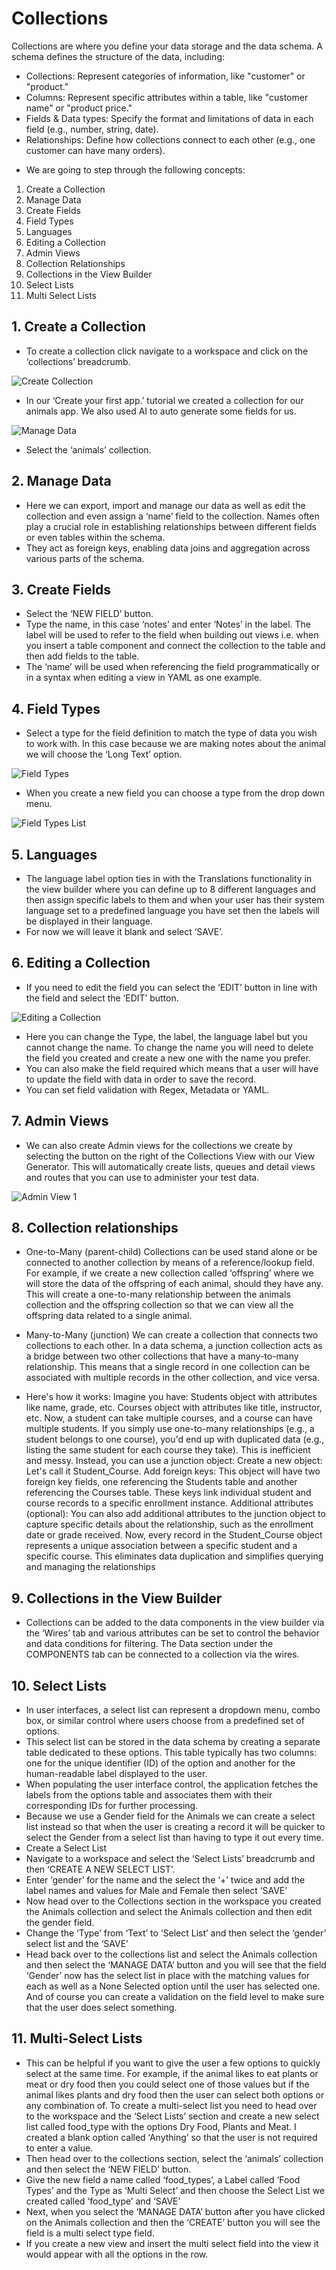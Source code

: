 # Collections

Collections are where you define your data storage and the data schema. A schema defines the structure of the data, including:

-   Collections: Represent categories of information, like "customer" or "product."
-   Columns: Represent specific attributes within a table, like "customer name" or "product price."
-   Fields & Data types: Specify the format and limitations of data in each field (e.g., number, string, date).
-   Relationships: Define how collections connect to each other (e.g., one customer can have many orders).

*   We are going to step through the following concepts:

1. Create a Collection
2. Manage Data
3. Create Fields
4. Field Types
5. Languages
6. Editing a Collection
7. Admin Views
8. Collection Relationships
9. Collections in the View Builder
10. Select Lists
11. Multi Select Lists

## 1. Create a Collection

-   To create a collection click navigate to a workspace and click on the ‘collections’ breadcrumb.

![Create Collection](./image2.png "Create Collection")

-   In our ‘Create your first app.’ tutorial we created a collection for our animals app. We also used AI to auto generate some fields for us.

![Manage Data](./image5.png "Manage Data")

-   Select the ‘animals’ collection.

## 2. Manage Data

-   Here we can export, import and manage our data as well as edit the collection and even assign a ‘name’ field to the collection. Names often play a crucial role in establishing relationships between different fields or even tables within the schema.
-   They act as foreign keys, enabling data joins and aggregation across various parts of the schema.

## 3. Create Fields

-   Select the ‘NEW FIELD’ button.
-   Type the name, in this case ‘notes’ and enter ‘Notes’ in the label. The label will be used to refer to the field when building out views i.e. when you insert a table component and connect the collection to the table and then add fields to the table.
-   The ‘name’ will be used when referencing the field programmatically or in a syntax when editing a view in YAML as one example.

## 4. Field Types

-   Select a type for the field definition to match the type of data you wish to work with. In this case because we are making notes about the animal we will choose the ‘Long Text’ option.

![Field Types](./image9.png "Field Types")

-   When you create a new field you can choose a type from the drop down menu.

![Field Types List](./image10.png "Field Types List")

## 5. Languages

-   The language label option ties in with the Translations functionality in the view builder where you can define up to 8 different languages and then assign specific labels to them and when your user has their system language set to a predefined language you have set then the labels will be displayed in their language.
-   For now we will leave it blank and select ‘SAVE’.

## 6. Editing a Collection

-   If you need to edit the field you can select the ‘EDIT’ button in line with the field and select the ‘EDIT’ button.

![Editing a Collection](./image6.png "Editing a Collection")

-   Here you can change the Type, the label, the language label but you cannot change the name. To change the name you will need to delete the field you created and create a new one with the name you prefer.
-   You can also make the field required which means that a user will have to update the field with data in order to save the record.
-   You can set field validation with Regex, Metadata or YAML.

## 7. Admin Views

-   We can also create Admin views for the collections we create by selecting the button on the right of the Collections View with our View Generator. This will automatically create lists, queues and detail views and routes that you can use to administer your test data.

![Admin View 1](./image2.png "Admin View 1")

## 8. Collection relationships

-   One-to-Many (parent-child)
    Collections can be used stand alone or be connected to another collection by means of a reference/lookup field. For example, if we create a new collection called ‘offspring’ where we will store the data of the offspring of each animal, should they have any.
    This will create a one-to-many relationship between the animals collection and the offspring collection so that we can view all the offspring data related to a single animal.

-   Many-to-Many (junction)
    We can create a collection that connects two collections to each other. In a data schema, a junction collection acts as a bridge between two other collections that have a many-to-many relationship. This means that a single record in one collection can be associated with multiple records in the other collection, and vice versa.

-   Here's how it works:
    Imagine you have:
    Students object with attributes like name, grade, etc.
    Courses object with attributes like title, instructor, etc.
    Now, a student can take multiple courses, and a course can have multiple students. If you simply use one-to-many relationships (e.g., a student belongs to one course), you'd end up with duplicated data (e.g., listing the same student for each course they take). This is inefficient and messy.
    Instead, you can use a junction object:
    Create a new object: Let's call it Student_Course.
    Add foreign keys: This object will have two foreign key fields, one referencing the Students table and another referencing the Courses table. These keys link individual student and course records to a specific enrollment instance.
    Additional attributes (optional): You can also add additional attributes to the junction object to capture specific details about the relationship, such as the enrollment date or grade received.
    Now, every record in the Student_Course object represents a unique association between a specific student and a specific course. This eliminates data duplication and simplifies querying and managing the relationships

## 9. Collections in the View Builder

-   Collections can be added to the data components in the view builder via the ‘Wires’ tab and various attributes can be set to control the behavior and data conditions for filtering. The Data section under the COMPONENTS tab can be connected to a collection via the wires.

## 10. Select Lists

-   In user interfaces, a select list can represent a dropdown menu, combo box, or similar control where users choose from a predefined set of options.
-   This select list can be stored in the data schema by creating a separate table dedicated to these options. This table typically has two columns: one for the unique identifier (ID) of the option and another for the human-readable label displayed to the user.
-   When populating the user interface control, the application fetches the labels from the options table and associates them with their corresponding IDs for further processing.
-   Because we use a Gender field for the Animals we can create a select list instead so that when the user is creating a record it will be quicker to select the Gender from a select list than having to type it out every time.
-   Create a Select List
-   Navigate to a workspace and select the ‘Select Lists’ breadcrumb and then ‘CREATE A NEW SELECT LIST’.
-   Enter ‘gender’ for the name and the select the ‘+’ twice and add the label names and values for Male and Female then select ‘SAVE’
-   Now head over to the Collections section in the workspace you created the Animals collection and select the Animals collection and then edit the gender field.
-   Change the ‘Type’ from ‘Text’ to ‘Select List’ and then select the ‘gender’ select list and the ‘SAVE’
-   Head back over to the collections list and select the Animals collection and then select the ‘MANAGE DATA’ button and you will see that the field ‘Gender’ now has the select list in place with the matching values for each as well as a None Selected option until the user has selected one. And of course you can create a validation on the field level to make sure that the user does select something.

## 11. Multi-Select Lists

-   This can be helpful if you want to give the user a few options to quickly select at the same time. For example, if the animal likes to eat plants or meat or dry food then you could select one of those values but if the animal likes plants and dry food then the user can select both options or any combination of. To create a multi-select list you need to head over to the workspace and the ‘Select Lists’ section and create a new select list called food_type with the options Dry Food, Plants and Meat. I created a blank option called ‘Anything’ so that the user is not required to enter a value.
-   Then head over to the collections section, select the ‘animals’ collection and then select the ‘NEW FIELD’ button.
-   Give the new field a name called ‘food_types’, a Label called ‘Food Types’ and the Type as ‘Multi Select’ and then choose the Select List we created called ‘food_type’ and ‘SAVE’
-   Next, when you select the ‘MANAGE DATA’ button after you have clicked on the Animals collection and then the ‘CREATE’ button you will see the field is a multi select type field.
-   If you create a new view and insert the multi select field into the view it would appear with all the options in the row.
